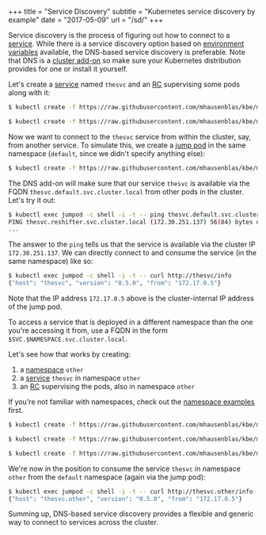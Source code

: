+++
title = "Service Discovery"
subtitle = "Kubernetes service discovery by example"
date = "2017-05-09"
url = "/sd/"
+++

Service discovery is the process of figuring out how to connect to a [service](/service/).
While there is a service discovery option based on [environment variables](https://kubernetes.io/docs/concepts/services-networking/connect-applications-service/#environment-variables) available,
the DNS-based service discovery is preferable. Note that DNS is a [cluster add-on](https://github.com/kubernetes/kubernetes/blob/master/cluster/addons/dns/README.md) so make sure your Kubernetes distribution provides for one or install it yourself.

Let's create a [service](https://github.com/mhausenblas/kbe/blob/master/specs/sd/svc.yaml) named
`thesvc` and an [RC](https://github.com/mhausenblas/kbe/blob/master/specs/sd/rc.yaml) supervising
some pods along with it:

```bash
$ kubectl create -f https://raw.githubusercontent.com/mhausenblas/kbe/master/specs/sd/rc.yaml

$ kubectl create -f https://raw.githubusercontent.com/mhausenblas/kbe/master/specs/sd/svc.yaml
```

Now we want to connect to the `thesvc` service from within the cluster, say, from another service.
To simulate this, we create a [jump pod](https://github.com/mhausenblas/kbe/blob/master/specs/sd/jumpod.yaml)
in the same namespace (`default`, since we didn't specify anything else):

```bash
$ kubectl create -f https://raw.githubusercontent.com/mhausenblas/kbe/master/specs/sd/jumpod.yaml
```

The DNS add-on will make sure that our service `thesvc` is available via the FQDN
`thesvc.default.svc.cluster.local` from other pods in the cluster. Let's try it out:

```bash
$ kubectl exec jumpod -c shell -i -t -- ping thesvc.default.svc.cluster.local
PING thesvc.reshifter.svc.cluster.local (172.30.251.137) 56(84) bytes of data.
...
```

The answer to the `ping` tells us that the service is available via the cluster
IP `172.30.251.137`. We can directly connect to and consume the service (in the same namespace) like so:

 ```bash
 $ kubectl exec jumpod -c shell -i -t -- curl http://thesvc/info
{"host": "thesvc", "version": "0.5.0", "from": "172.17.0.5"}
```

Note that the IP address `172.17.0.5` above is the cluster-internal IP address
of the jump pod.

To access a service that is deployed in a different namespace than the one you're
accessing it from, use a FQDN in the form `$SVC.$NAMESPACE.svc.cluster.local`.

Let's see how that works by creating:

1. a [namespace](https://github.com/mhausenblas/kbe/blob/master/specs/sd/other-ns.yaml) `other`
1. a [service](https://github.com/mhausenblas/kbe/blob/master/specs/sd/other-svc.yaml) `thesvc` in namespace `other`
1. an [RC](https://github.com/mhausenblas/kbe/blob/master/specs/sd/other-rc.yaml) supervising the pods, also in namespace `other`

If you're not familiar with namespaces, check out the [namespace examples](/ns/) first.

```bash
$ kubectl create -f https://raw.githubusercontent.com/mhausenblas/kbe/master/specs/sd/other-ns.yaml

$ kubectl create -f https://raw.githubusercontent.com/mhausenblas/kbe/master/specs/sd/other-rc.yaml

$ kubectl create -f https://raw.githubusercontent.com/mhausenblas/kbe/master/specs/sd/other-svc.yaml
```

We're now in the position to consume the service `thesvc` in namespace `other` from the
`default` namespace (again via the jump pod):

 ```bash
$ kubectl exec jumpod -c shell -i -t -- curl http://thesvc.other/info
{"host": "thesvc.other", "version": "0.5.0", "from": "172.17.0.5"}
```

Summing up, DNS-based service discovery provides a flexible and generic way to
connect to services across the cluster.
